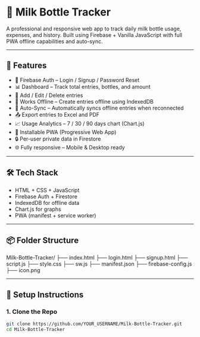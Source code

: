 # 🍼 Milk Bottle Tracker

A professional and responsive web app to track daily milk bottle usage, expenses, and history. Built using Firebase + Vanilla JavaScript with full PWA offline capabilities and auto-sync.

---

## 🚀 Features

- 🔐 Firebase Auth – Login / Signup / Password Reset
- 📊 Dashboard – Track total entries, bottles, and amount
- 🧾 Add / Edit / Delete entries
- 📴 Works Offline – Create entries offline using IndexedDB
- 🔄 Auto-Sync – Automatically syncs offline entries when reconnected
- 📤 Export entries to Excel and PDF
- 📈 Usage Analytics – 7 / 30 / 90 days chart (Chart.js)
- 📱 Installable PWA (Progressive Web App)
- 🔒 Per-user private data in Firestore
- 🌐 Fully responsive – Mobile & Desktop ready

---

## 🛠 Tech Stack

- HTML + CSS + JavaScript
- Firebase Auth + Firestore
- IndexedDB for offline data
- Chart.js for graphs
- PWA (manifest + service worker)

---

## 📦 Folder Structure

Milk-Bottle-Tracker/
├── index.html
├── login.html
├── signup.html
├── script.js
├── style.css
├── sw.js
├── manifest.json
├── firebase-config.js
├── icon.png



---

## 🔧 Setup Instructions

### 1. Clone the Repo

```bash
git clone https://github.com/YOUR_USERNAME/Milk-Bottle-Tracker.git
cd Milk-Bottle-Tracker

